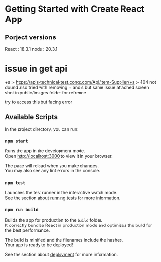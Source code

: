 # Getting Started with Create React App

## Porject versions
 React : 18.3.1
 node : 20.3.1

# issue in get api
+s :- https://apis-technical-test.conqt.com/Api/Item-Supplier/+s :- 404 not dound
also tried with removing + and s but same issue
attached screen shot in public/images folder for refrence


try to access this but facing error 

## Available Scripts

In the project directory, you can run:

### `npm start`

Runs the app in the development mode.\
Open [http://localhost:3000](http://localhost:3000) to view it in your browser.

The page will reload when you make changes.\
You may also see any lint errors in the console.

### `npm test`

Launches the test runner in the interactive watch mode.\
See the section about [running tests](https://facebook.github.io/create-react-app/docs/running-tests) for more information.

### `npm run build`

Builds the app for production to the `build` folder.\
It correctly bundles React in production mode and optimizes the build for the best performance.

The build is minified and the filenames include the hashes.\
Your app is ready to be deployed!

See the section about [deployment](https://facebook.github.io/create-react-app/docs/deployment) for more information.


